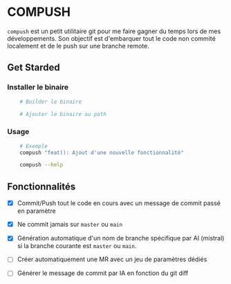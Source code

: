 # COMPUSH

`compush` est un petit utilitaire git pour me faire gagner du temps lors de mes développements.
Son objectif est d'embarquer tout le code non commité localement et de le push sur une branche remote.

## Get Starded

### Installer le binaire

```sh
    # Builder le binaire
```

```sh
    # Ajouter le binaire au path
```

### Usage

```sh
    # Exemple
    compush "feat(): Ajout d'une nouvelle fonctionnalité"

    compush --help
```

## Fonctionnalités

* [x] Commit/Push tout le code en cours avec un message de commit passé en paramètre
* [x] Ne commit jamais sur `master` ou `main`
* [x] Génération automatique d'un nom de branche spécifique par AI (mistral) si la branche courante est `master` ou `main`.
* [ ] Créer automatiquement une MR avec un jeu de paramètres dédiés
* [ ] Générer le message de commit par IA en fonction du git diff

